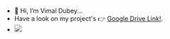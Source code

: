 - 👋 Hi, I’m Vimal Dubey... 
- Have a look on my project's 👉 [Google Drive Link!](https://drive.google.com/drive/folders/1x1rhYqQm9hwNn_SpAY9d8JvAdqycjgxF?usp=share_link).
- ![](https://visitor-badge.laobi.icu/badge?page_id=thisisvd.thisisvd)
<!---
thisisvd/thisisvd is a ✨ special ✨ repository because its `README.md` (this file) appears on your GitHub profile.
You can click the Preview link to take a look at your changes.

--->
